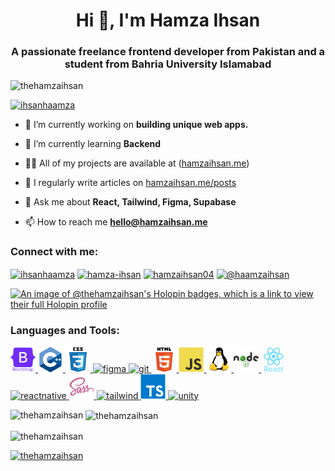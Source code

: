 <h1 align="center">Hi 👋, I'm Hamza Ihsan</h1>
<h3 align="center">A passionate freelance frontend developer from Pakistan and a student from Bahria University Islamabad</h3>

<p align="left"> <img src="https://komarev.com/ghpvc/?username=thehamzaihsan&label=Profile%20views&color=0e75b6&style=flat" alt="thehamzaihsan" /> </p>



<p align="left"> <a href="https://twitter.com/ihsanhaamza" target="blank"><img src="https://img.shields.io/twitter/follow/ihsanhaamza?logo=twitter&style=for-the-badge" alt="ihsanhaamza" /></a> </p>

- 🔭 I’m currently working on **building unique web apps.**

- 🌱 I’m currently learning **Backend**

- 👨‍💻 All of my projects are available at ([hamzaihsan.me](https://hamzaihsan.me/))

- 📝 I regularly write articles on [hamzaihsan.me/posts](https://hamzaihsan.me/posts)

- 💬 Ask me about **React, Tailwind, Figma, Supabase**

- 📫 How to reach me **hello@hamzaihsan.me**

<h3 align="left">Connect with me:</h3>
<p align="left">
<a href="https://twitter.com/ihsanhaamza" target="blank"><img align="center" src="https://raw.githubusercontent.com/rahuldkjain/github-profile-readme-generator/master/src/images/icons/Social/twitter.svg" alt="ihsanhaamza" height="30" width="40" /></a>
<a href="https://linkedin.com/in/hamza-ihsan" target="blank"><img align="center" src="https://raw.githubusercontent.com/rahuldkjain/github-profile-readme-generator/master/src/images/icons/Social/linked-in-alt.svg" alt="hamza-ihsan" height="30" width="40" /></a>
<a href="https://instagram.com/hamzaihsan04" target="blank"><img align="center" src="https://raw.githubusercontent.com/rahuldkjain/github-profile-readme-generator/master/src/images/icons/Social/instagram.svg" alt="hamzaihsan04" height="30" width="40" /></a>
<a href="https://medium.com/@haamzaihsan" target="blank"><img align="center" src="https://raw.githubusercontent.com/rahuldkjain/github-profile-readme-generator/master/src/images/icons/Social/medium.svg" alt="@haamzaihsan" height="30" width="40" /></a>
</p>

[![An image of @thehamzaihsan's Holopin badges, which is a link to view their full Holopin profile](https://holopin.me/thehamzaihsan)](https://holopin.io/@thehamzaihsan)

<h3 align="left">Languages and Tools:</h3>
<p align="left"> <a href="https://getbootstrap.com" target="_blank" rel="noreferrer"> <img src="https://raw.githubusercontent.com/devicons/devicon/master/icons/bootstrap/bootstrap-plain-wordmark.svg" alt="bootstrap" width="40" height="40"/> </a> <a href="https://www.w3schools.com/cpp/" target="_blank" rel="noreferrer"> <img src="https://raw.githubusercontent.com/devicons/devicon/master/icons/cplusplus/cplusplus-original.svg" alt="cplusplus" width="40" height="40"/> </a> <a href="https://www.w3schools.com/css/" target="_blank" rel="noreferrer"> <img src="https://raw.githubusercontent.com/devicons/devicon/master/icons/css3/css3-original-wordmark.svg" alt="css3" width="40" height="40"/> </a> <a href="https://www.figma.com/" target="_blank" rel="noreferrer"> <img src="https://www.vectorlogo.zone/logos/figma/figma-icon.svg" alt="figma" width="40" height="40"/> </a> <a href="https://git-scm.com/" target="_blank" rel="noreferrer"> <img src="https://www.vectorlogo.zone/logos/git-scm/git-scm-icon.svg" alt="git" width="40" height="40"/> </a> <a href="https://www.w3.org/html/" target="_blank" rel="noreferrer"> <img src="https://raw.githubusercontent.com/devicons/devicon/master/icons/html5/html5-original-wordmark.svg" alt="html5" width="40" height="40"/> </a> <a href="https://developer.mozilla.org/en-US/docs/Web/JavaScript" target="_blank" rel="noreferrer"> <img src="https://raw.githubusercontent.com/devicons/devicon/master/icons/javascript/javascript-original.svg" alt="javascript" width="40" height="40"/> </a> <a href="https://www.linux.org/" target="_blank" rel="noreferrer"> <img src="https://raw.githubusercontent.com/devicons/devicon/master/icons/linux/linux-original.svg" alt="linux" width="40" height="40"/> </a> <a href="https://nodejs.org" target="_blank" rel="noreferrer"> <img src="https://raw.githubusercontent.com/devicons/devicon/master/icons/nodejs/nodejs-original-wordmark.svg" alt="nodejs" width="40" height="40"/> </a> <a href="https://reactjs.org/" target="_blank" rel="noreferrer"> <img src="https://raw.githubusercontent.com/devicons/devicon/master/icons/react/react-original-wordmark.svg" alt="react" width="40" height="40"/> </a> <a href="https://reactnative.dev/" target="_blank" rel="noreferrer"> <img src="https://reactnative.dev/img/header_logo.svg" alt="reactnative" width="40" height="40"/> </a> <a href="https://sass-lang.com" target="_blank" rel="noreferrer"> <img src="https://raw.githubusercontent.com/devicons/devicon/master/icons/sass/sass-original.svg" alt="sass" width="40" height="40"/> </a> <a href="https://tailwindcss.com/" target="_blank" rel="noreferrer"> <img src="https://www.vectorlogo.zone/logos/tailwindcss/tailwindcss-icon.svg" alt="tailwind" width="40" height="40"/> </a> <a href="https://www.typescriptlang.org/" target="_blank" rel="noreferrer"> <img src="https://raw.githubusercontent.com/devicons/devicon/master/icons/typescript/typescript-original.svg" alt="typescript" width="40" height="40"/> </a> <a href="https://unity.com/" target="_blank" rel="noreferrer"> <img src="https://www.vectorlogo.zone/logos/unity3d/unity3d-icon.svg" alt="unity" width="40" height="40"/> </a> </p>

<p><img align="left" src="https://github-readme-stats.vercel.app/api/top-langs?username=thehamzaihsan&show_icons=true&locale=en&layout=compact" alt="thehamzaihsan" /></p>

<p>&nbsp;<img align="center" src="https://github-readme-stats.vercel.app/api?username=thehamzaihsan&show_icons=true&locale=en" alt="thehamzaihsan" /></p>

<p><img align="center" src="https://github-readme-streak-stats.herokuapp.com/?user=thehamzaihsan&" alt="thehamzaihsan" /></p>

<p align="left"> <a href="https://github.com/ryo-ma/github-profile-trophy"><img src="https://github-profile-trophy.vercel.app/?username=thehamzaihsan" alt="thehamzaihsan" /></a> </p>
